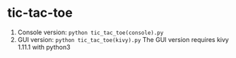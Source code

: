 # tic-tac-toe
1. Console version: `python tic_tac_toe(console).py`
2. GUI version: `python tic_tac_toe(kivy).py` The GUI version requires kivy 1.11.1 with python3
